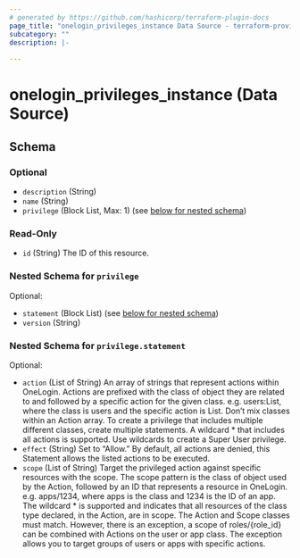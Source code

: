 ```yaml
---
# generated by https://github.com/hashicorp/terraform-plugin-docs
page_title: "onelogin_privileges_instance Data Source - terraform-provider-onelogin-1"
subcategory: ""
description: |-
  
---
```


# onelogin_privileges_instance (Data Source)





<!-- schema generated by tfplugindocs -->
## Schema

### Optional

- `description` (String)
- `name` (String)
- `privilege` (Block List, Max: 1) (see [below for nested schema](#nestedblock--privilege))

### Read-Only

- `id` (String) The ID of this resource.

<a id="nestedblock--privilege"></a>
### Nested Schema for `privilege`

Optional:

- `statement` (Block List) (see [below for nested schema](#nestedblock--privilege--statement))
- `version` (String)

<a id="nestedblock--privilege--statement"></a>
### Nested Schema for `privilege.statement`

Optional:

- `action` (List of String) An array of strings that represent actions within OneLogin. Actions are prefixed with the class of object they are related to and followed by a specific action for the given class.
e.g. users:List, where the class is users and the specific action is List. Don’t mix classes within an Action array. To create a privilege that includes multiple different classes, create multiple statements. A wildcard * that includes all actions is supported. Use wildcards to create a Super User privilege.
- `effect` (String) Set to “Allow.” By default, all actions are denied, this Statement allows the listed actions to be executed.
- `scope` (List of String) Target the privileged action against specific resources with the scope.
The scope pattern is the class of object used by the Action, followed by an ID that represents a resource in OneLogin.
e.g. apps/1234, where apps is the class and 1234 is the ID of an app.
The wildcard * is supported and indicates that all resources of the class type declared, in the Action, are in scope.
The Action and Scope classes must match. However, there is an exception, a scope of roles/{role_id} can be combined with Actions on the user or app class. The exception allows you to target groups of users or apps with specific actions.



